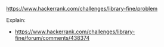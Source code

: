 https://www.hackerrank.com/challenges/library-fine/problem

Explain:

- https://www.hackerrank.com/challenges/library-fine/forum/comments/438374
